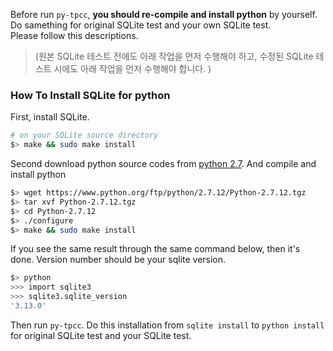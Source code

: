 Before run `py-tpcc`, **you should re-compile and install python** by yourself. Do samething for original SQLite test and your own SQLite test.  
Please follow this descriptions. 

>(원본 SQLite 테스트 전에도 아래 작업을 먼저 수행해야 하고, 수정된 SQLite 테스트 시에도 아래 작업을 먼저 수행해야 합니다. )

### How To Install SQLite for python

First, install SQLite.
```bash
# on your SQLite source directory
$> make && sudo make install
```

Second download python source codes from [python 2.7](https://www.python.org/ftp/python/2.7.12/Python-2.7.12.tgz).
And compile and install python

```bash
$> wget https://www.python.org/ftp/python/2.7.12/Python-2.7.12.tgz
$> tar xvf Python-2.7.12.tgz
$> cd Python-2.7.12
$> ./configure
$> make && sudo make install
```

If you see the same result through the same command below, then it's done. Version number should be your sqlite version. 
```bash
$> python
>>> import sqlite3
>>> sqlite3.sqlite_version
'3.13.0'
```

Then run `py-tpcc`. Do this installation from `sqlite install` to `python install` for original SQLite test and your SQLite test. 